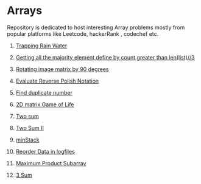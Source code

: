 # Arrays

Repository is dedicated to host interesting Array problems mostly from popular platforms like Leetcode, hackerRank , codechef etc.

1. [Trapping Rain Water](https://github.com/KumarAbhinav2/Arrays/blob/master/trappingTrainingWater(LTH-42).py)

2. [Getting all the majority element define by count greater than len(list)//3](https://github.com/KumarAbhinav2/Arrays/blob/master/majorityElementII(LTM-229).py)

3. [Rotating image matrix by 90 degrees](https://github.com/KumarAbhinav2/Arrays/blob/master/rotate_image(LTM-48).py)

4. [Evaluate Reverse Polish Notation](https://github.com/KumarAbhinav2/Arrays/blob/master/evaluate_reverse_polish_notation(LTM-150).py)

5. [Find duplicate number](https://github.com/KumarAbhinav2/Arrays/blob/master/find_duplicate_number(LTM-287).py)

6. [2D matrix Game of Life](https://github.com/KumarAbhinav2/Arrays/blob/master/game_of_life(LTM-289).py)

7. [Two sum](https://github.com/KumarAbhinav2/Arrays/blob/master/two_sum(LTE-1).py)

8. [Two Sum II](https://github.com/KumarAbhinav2/Arrays/blob/master/two-sumII(LTE-167).py)

9. [minStack](https://github.com/KumarAbhinav2/Arrays/blob/master/minStack(LTE-155).py)

10. [Reorder Data in logfiles](https://github.com/KumarAbhinav2/Arrays/blob/master/Reorder_Data_in_log_files(LTE-937).py)

11. [Maximum Product Subarray](https://github.com/KumarAbhinav2/Arrays/blob/master/Max_Product_Subarray(LTM-152).py)

12. [3 Sum](https://github.com/KumarAbhinav2/Arrays/blob/master/3Sum(LTM-15).py)
